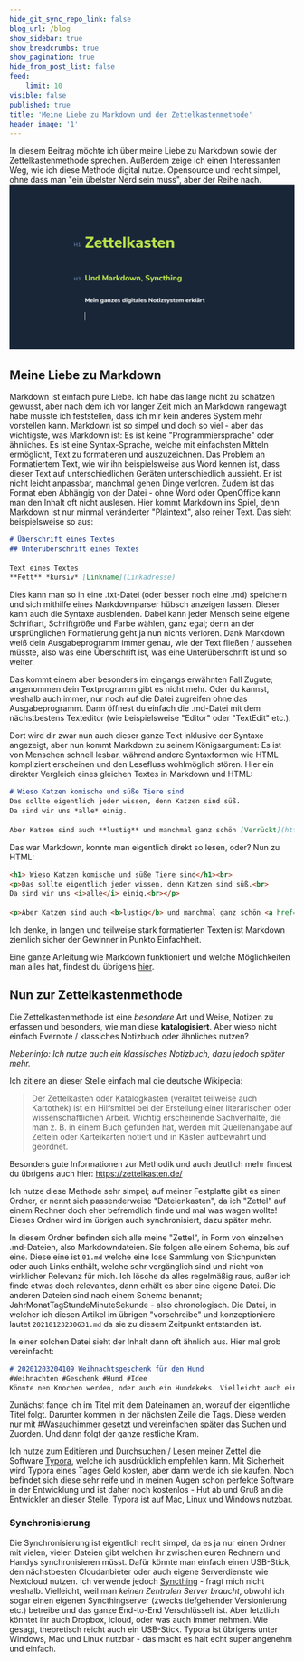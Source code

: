 ```yaml
---
hide_git_sync_repo_link: false
blog_url: /blog
show_sidebar: true
show_breadcrumbs: true
show_pagination: true
hide_from_post_list: false
feed:
    limit: 10
visible: false
published: true
title: 'Meine Liebe zu Markdown und der Zettelkastenmethode'
header_image: '1'
---
```


In diesem Beitrag möchte ich über meine Liebe zu Markdown sowie der Zettelkastenmethode sprechen. Außerdem zeige ich einen Interessanten Weg, wie ich diese Methode digital nutze. Opensource und recht simpel, ohne dass man "ein übelster Nerd sein muss", aber der Reihe nach. 
![](1.png)

## Meine Liebe zu Markdown

Markdown ist einfach pure Liebe. Ich habe das lange nicht zu schätzen gewusst, aber nach dem ich vor langer Zeit mich an Markdown rangewagt habe musste ich feststellen, dass ich mir kein anderes System mehr vorstellen kann. 
Markdown ist so simpel und doch so viel - aber das wichtigste, was Markdown ist: Es ist keine "Programmiersprache" oder ähnliches. Es ist eine Syntax-Sprache, welche mit einfachsten Mitteln ermöglicht, Text zu formatieren und auszuzeichnen. 
Das Problem an Formatiertem Text, wie wir ihn beispielsweise aus Word kennen ist, dass dieser Text auf unterschiedlichen Geräten unterschiedlich aussieht. Er ist nicht leicht anpassbar, manchmal gehen Dinge verloren. Zudem ist das Format eben Abhängig von der Datei - ohne Word oder OpenOffice kann man den Inhalt oft nicht auslesen. Hier kommt Markdown ins Spiel, denn Markdown ist nur minmal veränderter "Plaintext", also reiner Text. Das sieht beispielsweise so aus: 

```markdown
# Überschrift eines Textes
## Unterüberschrift eines Textes

Text eines Textes
**Fett** *kursiv* [Linkname](Linkadresse)
```

Dies kann man so in eine .txt-Datei (oder besser noch eine .md) speichern und sich mithilfe eines Markdownparser hübsch anzeigen lassen. Dieser kann auch die Syntaxe ausblenden. Dabei kann jeder Mensch seine eigene Schriftart, Schriftgröße und Farbe wählen, ganz egal; denn an der ursprünglichen Formatierung geht ja nun nichts verloren. Dank Markdown weiß dein Ausgabeprogramm immer genau, wie der Text fließen / aussehen müsste, also was eine Überschrift ist, was eine Unterüberschrift ist und so weiter. 

Das kommt einem aber besonders im eingangs erwähnten Fall Zugute; angenommen dein Textprogramm gibt es nicht mehr. Oder du kannst, weshalb auch immer, nur noch auf die Datei zugreifen ohne das Ausgabeprogramm. Dann öffnest du einfach die .md-Datei mit dem nächstbestens Texteditor (wie beispielsweise "Editor" oder "TextEdit" etc.).

Dort wird dir zwar nun auch dieser ganze Text inklusive der Syntaxe angezeigt, aber nun kommt Markdown zu seinem Königsargument: Es ist von Menschen schnell lesbar, während andere Syntaxformen wie HTML kompliziert erscheinen und den Lesefluss wohlmöglich stören. Hier ein direkter Vergleich eines gleichen Textes in Markdown und HTML:

```markdown
# Wieso Katzen komische und süße Tiere sind
Das sollte eigentlich jeder wissen, denn Katzen sind süß.  
Da sind wir uns *alle* einig.

Aber Katzen sind auch **lustig** und manchmal ganz schön [Verrückt](https://linkzucatcontent).
```

Das war Markdown, konnte man eigentlich direkt so lesen, oder? Nun zu HTML: 

```html
<h1> Wieso Katzen komische und süße Tiere sind</h1><br>
<p>Das sollte eigentlich jeder wissen, denn Katzen sind süß.<br>
Da sind wir uns <i>alle</i> einig.<br></p>

<p>Aber Katzen sind auch <b>lustig</b> und manchmal ganz schön <a href="https://linkzucatcontent">Verrückt</a>.</p>
```

Ich denke, in langen und teilweise stark formatierten Texten ist Markdown ziemlich sicher der Gewinner in Punkto Einfachheit. 

Eine ganze Anleitung wie Markdown funktioniert und welche Möglichkeiten man alles hat, findest du übrigens [hier](https://www.markdownguide.org/cheat-sheet).

## Nun zur Zettelkastenmethode

Die Zettelkastenmethode ist eine *besondere* Art und Weise, Notizen zu erfassen und besonders, wie man diese **katalogisiert**. Aber wieso nicht einfach Evernote / klassiches Notizbuch oder ähnliches nutzen? 

*Nebeninfo: Ich nutze auch ein klassisches Notizbuch, dazu jedoch später mehr.*

Ich zitiere an dieser Stelle einfach mal die deutsche Wikipedia: 

> Der Zettelkasten oder Katalogkasten (veraltet teilweise auch Kartothek) ist ein Hilfsmittel bei der Erstellung einer literarischen oder wissenschaftlichen Arbeit. Wichtig erscheinende Sachverhalte, die man z. B. in einem Buch gefunden hat, werden mit Quellenangabe auf Zetteln oder Karteikarten notiert und in Kästen aufbewahrt und geordnet. 

Besonders gute Informationen zur Methodik und auch deutlich mehr findest du übrigens auch hier: https://zettelkasten.de/

Ich nutze diese Methode sehr simpel; auf meiner Festplatte gibt es einen Ordner, er nennt sich passenderweise "Dateienkasten", da ich "Zettel" auf einem Rechner doch eher befremdlich finde und mal was wagen wollte! Dieses Ordner wird im übrigen auch synchronisiert, dazu später mehr. 

In diesem Ordner befinden sich alle meine "Zettel", in Form von einzelnen .md-Dateien, also Markdowndateien. Sie folgen alle einem Schema, bis auf eine. Diese eine ist ``` 01.md ``` welche eine lose Sammlung von Stichpunkten oder auch Links enthält, welche sehr vergänglich sind und nicht von wirklicher Relevanz für mich. Ich lösche da alles regelmäßig raus, außer ich finde etwas doch relevantes, dann erhält es aber eine eigene Datei. Die anderen Dateien sind nach einem Schema benannt; JahrMonatTagStundeMinuteSekunde - also chronologisch. Die Datei, in welcher ich diesen Artikel im übrigen "vorschreibe" und konzeptioniere lautet ```20210123230631.md``` da sie zu diesem Zeitpunkt entstanden ist. 

In einer solchen Datei sieht der Inhalt dann oft ähnlich aus. Hier mal grob vereinfacht: 

```markdown
# 20201203204109 Weihnachtsgeschenk für den Hund
#Weihnachten #Geschenk #Hund #Idee
Könnte nen Knochen werden, oder auch ein Hundekeks. Vielleicht auch einfach nur Spielzeug, was quietscht.
```

Zunächst fange ich im Titel mit dem Dateinamen an, worauf der eigentliche Titel folgt. Darunter kommen in der nächsten Zeile die Tags. Diese werden nur mit #Wasauchimmer gesetzt und vereinfachen später das Suchen und Zuorden. Und dann folgt der ganze restliche Kram. 

Ich nutze zum Editieren und Durchsuchen / Lesen meiner Zettel die Software [Typora](https://typora.io), welche ich ausdrücklich empfehlen kann. Mit Sicherheit wird Typora eines Tages Geld kosten, aber dann werde ich sie kaufen. Noch befindet sich diese sehr reife und in meinen Augen schon perfekte Software in der Entwicklung und ist daher noch kostenlos - Hut ab und Gruß an die Entwickler an dieser Stelle. Typora ist auf Mac, Linux und Windows nutzbar. 

### Synchronisierung

Die Synchronisierung ist eigentlich recht simpel, da es ja nur einen Ordner mit vielen, vielen Dateien gibt welchen ihr zwischen euren Rechnern und Handys synchronisieren müsst. Dafür könnte man einfach einen USB-Stick, den nächstbesten Cloudanbieter oder auch eigene Serverdienste wie Nextcloud nutzen. Ich verwende jedoch [Syncthing](https://syncthing.net/) - fragt mich nicht weshalb. Vielleicht, weil man *keinen Zentralen Server braucht*, obwohl ich sogar einen eigenen Syncthingserver (zwecks tiefgehender Versionierung etc.) betreibe und das ganze End-to-End Verschlüsselt ist. Aber letztlich könntet ihr auch Dropbox, Icloud, oder was auch immer nehmen. Wie gesagt, theoretisch reicht auch ein USB-Stick. Typora ist übrigens unter Windows, Mac und Linux nutzbar - das macht es halt echt super angenehm und einfach. 
